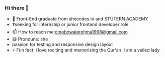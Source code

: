 ### Hi there 👋





 - 👯 Front-End graduate from shecodes.io and STUTERN ACADEMY
 - ❓seeking for internship or junior frontend developer role
 - 📫 How to reach me:omobowalerohma1998@gmail.com
 - 😄 Pronouns: she
 - passion for testing and responsive design layout
 - ⚡ Fun fact: i love reciting and memorising the Qur'an .I am a veiled lady

